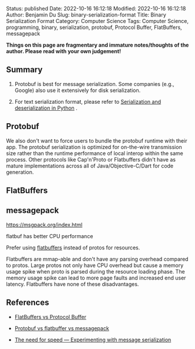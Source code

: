 Status: published
Date: 2022-10-16 16:12:18
Modified: 2022-10-16 16:12:18
Author: Benjamin Du
Slug: binary-serialization-format
Title: Binary Serialization Format
Category: Computer Science
Tags: Computer Science, programming, binary, serialization, protobuf, Protocol Buffer, FlatBuffers, messagepack

**Things on this page are fragmentary and immature notes/thoughts of the author. Please read with your own judgement!**

## Summary 

1. Protobuf is best for message serialization.
    Some companies (e.g., Google) also use it extensively for disk serialization.
    
2. For text serialization format,
    please refer to
    [Serialization and deserialization in Python](https://www.legendu.net/misc/blog/serialization-and-deserialization-in-python/)
    .

## Protobuf 
We also don't want to force users to bundle the protobuf runtime with their app.
The protobuf serialization is optimized for on-the-wire transmission size rather than the runtime performance of local interop within the same process.
Other protocols like Cap'n'Proto or Flatbuffers didn't have as mature implementations across all of Java/Objective-C/Dart for code generation.

## FlatBuffers 


## messagepack
https://msgpack.org/index.html


flatbuf has better CPU performance

Prefer using [flatbuffers](http://go/flatbuffers) instead of protos for resources.

Flatbuffers are mmap-able and don't have any parsing overhead compared to protos. Large protos not only have CPU overhead but cause a memory usage spike when proto is parsed during the resource loading phase. The memory usage spike can lead to more page faults and increased end user latency. Flatbuffers have none of these disadvantages.


## References

- [FlatBuffers vs Protocol Buffer](https://www.reddit.com/r/cpp/comments/l4viq3/flatbuffers_vs_protocol_buffer/)

- [Protobuf vs flatbuffer vs messagepack](https://news.ycombinator.com/item?id=18189437)

- [The need for speed — Experimenting with message serialization](https://medium.com/@hugovs/the-need-for-speed-experimenting-with-message-serialization-93d7562b16e4#:~:text=MessagePack%20is%20known%20for%20its,any%20message%20can%20be%20serialized.)
